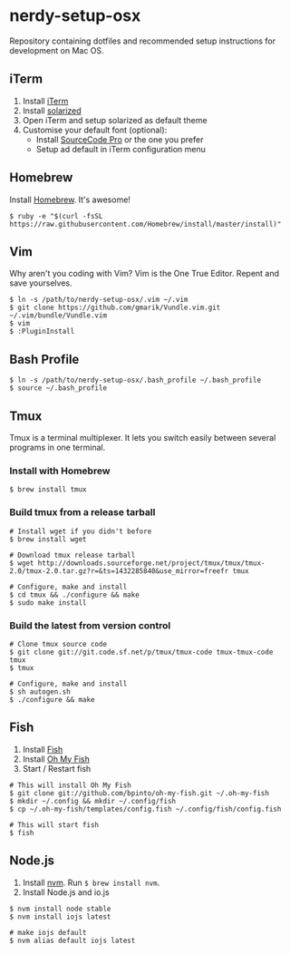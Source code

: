 # nerdy-setup-osx
Repository containing dotfiles and recommended setup instructions for development on Mac OS.


## iTerm
1. Install [iTerm](https://www.iterm2.com/)
2. Install [solarized](http://ethanschoonover.com/solarized)
3. Open iTerm and setup solarized as default theme
4. Customise your default font (optional):
    - Install [SourceCode Pro](https://github.com/adobe-fonts/source-code-pro) or the one you prefer
    - Setup ad default in iTerm configuration menu


## Homebrew

Install [Homebrew](http://brew.sh). It's awesome!

```
$ ruby -e "$(curl -fsSL https://raw.githubusercontent.com/Homebrew/install/master/install)"
```


## Vim

Why aren't you coding with Vim? Vim is the One True Editor. Repent and save yourselves.

```
$ ln -s /path/to/nerdy-setup-osx/.vim ~/.vim
$ git clone https://github.com/gmarik/Vundle.vim.git ~/.vim/bundle/Vundle.vim
$ vim
$ :PluginInstall
```

## Bash Profile

```
$ ln -s /path/to/nerdy-setup-osx/.bash_profile ~/.bash_profile
$ source ~/.bash_profile
```


## Tmux
Tmux is a terminal multiplexer. It lets you switch easily between several programs in one terminal.

### Install with Homebrew
```
$ brew install tmux
```

### Build tmux from a release tarball
```
# Install wget if you didn't before
$ brew install wget

# Download tmux release tarball
$ wget http://downloads.sourceforge.net/project/tmux/tmux/tmux-2.0/tmux-2.0.tar.gz?r=&ts=1432285840&use_mirror=freefr tmux

# Configure, make and install
$ cd tmux && ./configure && make
$ sudo make install
```

### Build the latest from version control
```
# Clone tmux source code
$ git clone git://git.code.sf.net/p/tmux/tmux-code tmux-tmux-code  tmux
$ tmux

# Configure, make and install
$ sh autogen.sh
$ ./configure && make
```


## Fish
1. Install [Fish](http://fishshell.com/)
2. Install [Oh My Fish](https://github.com/bpinto/oh-my-fish)
3. Start / Restart fish

```
# This will install Oh My Fish
$ git clone git://github.com/bpinto/oh-my-fish.git ~/.oh-my-fish
$ mkdir ~/.config && mkdir ~/.config/fish
$ cp ~/.oh-my-fish/templates/config.fish ~/.config/fish/config.fish

# This will start fish
$ fish
```

## Node.js

1. Install [nvm](https://github.com/creationix/nvm). Run `$ brew install nvm`.
2. Install Node.js and io.js  

```
$ nvm install node stable
$ nvm install iojs latest

# make iojs default
$ nvm alias default iojs latest
```
